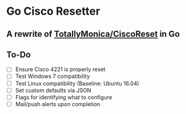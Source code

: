 # Go Cisco Resetter
## A rewrite of [TotallyMonica/CiscoReset](https://github.com/TotallyMoinca/CiscoReset) in Go

## To-Do
- [ ] Ensure Cisco 4221 is properly reset
- [ ] Test Windows 7 compatibility
- [ ] Test Linux compatibility (Baseline: Ubuntu 16.04)
- [ ] Set custom defaults via JSON
- [ ] Flags for identifying what to configure
- [ ] Mail/push alerts upon completion
